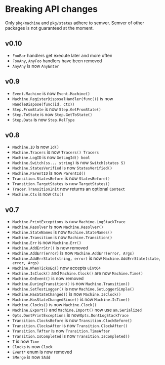 # Breaking API changes

Only `pkg/machine` and `pkg/states` adhere to semver. Semver of other packages is not guaranteed at the moment.

## v0.10

- `FooBar` handlers get execute later and more often
- `FooAny`, `AnyFoo` handlers have been removed
- `AnyAny` is now `AnyEnter`

## v0.9

- `Event.Machine` is now `Event.Machine()`
- `Machine.RegisterDisposalHandler(func())` is now `HandleDispose(func(id, ctx))`
- `Step.FromState` is now `Step.GetFromState()`
- `Step.ToState` is now `Step.GetToState()`
- `Step.Data` is now `Step.RelType`

## v0.8

- `Machine.ID` is now `Id()`
- `Machine.Tracers` is now `Tracers() Tracers`
- `Machine.LogID` is now `GetLogId() bool`
- `Machine.Switch(ss... string)` is now `Switch(states S)`
- `Machine.StatesVerified` is now `StatesVerified()`
- `Machine.ParentID` is now `ParentId()`
- `Transition.StatesBefore` is now `StatesBefore()`
- `Transition.TargetStates` is now `TargetStates()`
- `Tracer.TransitionInit` now returns an optional `Context`
- `Machine.Ctx` is now `Ctx()`

## v0.7

- `Machine.PrintExceptions` is now `Machine.LogStackTrace`
- `Machine.Resolver` is now `Machine.Resolver()`
- `Machine.StateNames` is now `Machine.StateNames()`
- `Machine.Transition` is now `Machine.Transition()`
- `Machine.Err` is now `Machine.Err()`
- `Machine.AddErrStr()` is now removed
- `Machine.AddErr(error)` is now `Machine.AddErr(error, Args)`
- `Machine.AddErrState(string, error)` is now `Machine.AddErrState(state, error, Args)`
- `Machine.WhenTicksEq()` now accepts `uint64`
- `Machine.IsClock()` and `Machine.Clock()` are now `Machine.Time()`
- `Machine.OnEvent()` is now removed
- `Machine.DuringTransition()` is now `Machine.Transition()`
- `Machine.SetTestLogger()` is now `Machine.SetLoggerSimple()`
- `Machine.HasStateChanged()` is now `Machine.IsClock()`
- `Machine.HasStateChangedSince()` is now `Machine.IsTime()`
- `Machine.Clocks()` is now `Machine.Clock()`
- `Machine.Export()` and `Machine.Import()` now use `am.Serialized`
- `Opts.DontPrintExceptions` is now`Opts.DontLogStackTrace`
- `Transition.ClocksBefore` is now `Transition.ClockBefore()`
- `Transition.ClocksAfter` is now `Transition.ClockAfter()`
- `Transition.TAfter` is now `Transition.TimeAfter`
- `Transition.IsCompleted` is now `Transition.IsCompleted()`
- `T` is now `Time`
- `Clocks` is now `Clock`
- `Event*` enum is now removed
- `SMerge` is now `SAdd`
